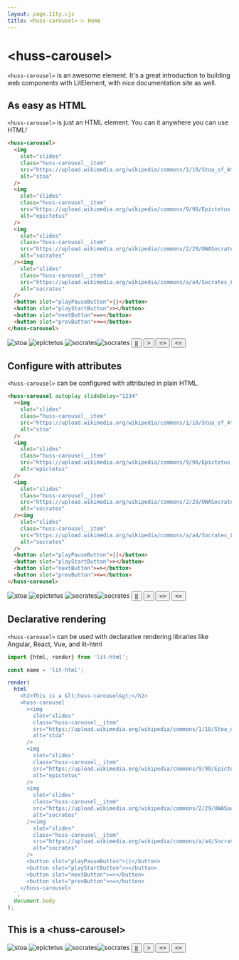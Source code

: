 ```yaml
---
layout: page.11ty.cjs
title: <huss-carousel> ⌲ Home
---
```


# &lt;huss-carousel>

`<huss-carousel>` is an awesome element. It's a great introduction to building web components with LitElement, with nice documentation site as well.

## As easy as HTML

<section class="columns">
  <div>

`<huss-carousel>` is just an HTML element. You can it anywhere you can use HTML!

```html
<huss-carousel>
  <img
    slot="slides"
    class="huss-carousel__item"
    src="https://upload.wikimedia.org/wikipedia/commons/1/10/Stoa_of_Attalos_at_the_Ancient_Agora_of_Athens_3.jpg"
    alt="stoa"
  />
  <img
    slot="slides"
    class="huss-carousel__item"
    src="https://upload.wikimedia.org/wikipedia/commons/9/90/Epictetus.jpg"
    alt="epictetus"
  />
  <img
    slot="slides"
    class="huss-carousel__item"
    src="https://upload.wikimedia.org/wikipedia/commons/2/29/UWASocrates_gobeirne_cropped.jpg"
    alt="socrates"
  /><img
    slot="slides"
    class="huss-carousel__item"
    src="https://upload.wikimedia.org/wikipedia/commons/a/a4/Socrates_Louvre.jpg"
    alt="socrates"
  />
  <button slot="playPauseButton">||</button>
  <button slot="playStartButton">></button>
  <button slot="nextButton">=></button>
  <button slot="prevButton"><=</button>
</huss-carousel>
```

  </div>
  <div>

<huss-carousel>
  <img
    slot="slides"
    class="huss-carousel__item"
    src="https://upload.wikimedia.org/wikipedia/commons/1/10/Stoa_of_Attalos_at_the_Ancient_Agora_of_Athens_3.jpg"
    alt="stoa"
  />
  <img
    slot="slides"
    class="huss-carousel__item"
    src="https://upload.wikimedia.org/wikipedia/commons/9/90/Epictetus.jpg"
    alt="epictetus"
  />
  <img
    slot="slides"
    class="huss-carousel__item"
    src="https://upload.wikimedia.org/wikipedia/commons/2/29/UWASocrates_gobeirne_cropped.jpg"
    alt="socrates"
  /><img
    slot="slides"
    class="huss-carousel__item"
    src="https://upload.wikimedia.org/wikipedia/commons/a/a4/Socrates_Louvre.jpg"
    alt="socrates"
  />
  <button slot="playPauseButton">||</button>
  <button slot="playStartButton">></button>
  <button slot="nextButton">=></button>
  <button slot="prevButton"><=</button>
</huss-carousel>

  </div>
</section>

## Configure with attributes

<section class="columns">
  <div>

`<huss-carousel>` can be configured with attributed in plain HTML.

```html
<huss-carousel autoplay slideDelay="1234"
  ><img
    slot="slides"
    class="huss-carousel__item"
    src="https://upload.wikimedia.org/wikipedia/commons/1/10/Stoa_of_Attalos_at_the_Ancient_Agora_of_Athens_3.jpg"
    alt="stoa"
  />
  <img
    slot="slides"
    class="huss-carousel__item"
    src="https://upload.wikimedia.org/wikipedia/commons/9/90/Epictetus.jpg"
    alt="epictetus"
  />
  <img
    slot="slides"
    class="huss-carousel__item"
    src="https://upload.wikimedia.org/wikipedia/commons/2/29/UWASocrates_gobeirne_cropped.jpg"
    alt="socrates"
  /><img
    slot="slides"
    class="huss-carousel__item"
    src="https://upload.wikimedia.org/wikipedia/commons/a/a4/Socrates_Louvre.jpg"
    alt="socrates"
  />
  <button slot="playPauseButton">||</button>
  <button slot="playStartButton">></button>
  <button slot="nextButton">=></button>
  <button slot="prevButton"><=</button>
</huss-carousel>
```

  </div>
  <div>

<huss-carousel autoplay slideDelay="1234"><img
    slot="slides"
    class="huss-carousel__item"
    src="https://upload.wikimedia.org/wikipedia/commons/1/10/Stoa_of_Attalos_at_the_Ancient_Agora_of_Athens_3.jpg"
    alt="stoa"
  />
<img
    slot="slides"
    class="huss-carousel__item"
    src="https://upload.wikimedia.org/wikipedia/commons/9/90/Epictetus.jpg"
    alt="epictetus"
  />
<img
    slot="slides"
    class="huss-carousel__item"
    src="https://upload.wikimedia.org/wikipedia/commons/2/29/UWASocrates_gobeirne_cropped.jpg"
    alt="socrates"
  /><img
    slot="slides"
    class="huss-carousel__item"
    src="https://upload.wikimedia.org/wikipedia/commons/a/a4/Socrates_Louvre.jpg"
    alt="socrates"
  />
<button slot="playPauseButton">||</button>
<button slot="playStartButton">></button>
<button slot="nextButton">=></button>
<button slot="prevButton"><=</button>
</huss-carousel>

  </div>
</section>

## Declarative rendering

<section class="columns">
  <div>

`<huss-carousel>` can be used with declarative rendering libraries like Angular, React, Vue, and lit-html

```js
import {html, render} from 'lit-html';

const name = 'lit-html';

render(
  html`
    <h2>This is a &lt;huss-carousel&gt;</h2>
    <huss-carousel
      ><img
        slot="slides"
        class="huss-carousel__item"
        src="https://upload.wikimedia.org/wikipedia/commons/1/10/Stoa_of_Attalos_at_the_Ancient_Agora_of_Athens_3.jpg"
        alt="stoa"
      />
      <img
        slot="slides"
        class="huss-carousel__item"
        src="https://upload.wikimedia.org/wikipedia/commons/9/90/Epictetus.jpg"
        alt="epictetus"
      />
      <img
        slot="slides"
        class="huss-carousel__item"
        src="https://upload.wikimedia.org/wikipedia/commons/2/29/UWASocrates_gobeirne_cropped.jpg"
        alt="socrates"
      /><img
        slot="slides"
        class="huss-carousel__item"
        src="https://upload.wikimedia.org/wikipedia/commons/a/a4/Socrates_Louvre.jpg"
        alt="socrates"
      />
      <button slot="playPauseButton">||</button>
      <button slot="playStartButton">></button>
      <button slot="nextButton">=></button>
      <button slot="prevButton"><=</button>
    </huss-carousel>
  `,
  document.body
);
```

  </div>
  <div>

<h2>This is a &lt;huss-carousel&gt;</h2>
<huss-carousel>
<img
    slot="slides"
    class="huss-carousel__item"
    src="https://upload.wikimedia.org/wikipedia/commons/1/10/Stoa_of_Attalos_at_the_Ancient_Agora_of_Athens_3.jpg"
    alt="stoa"
  />
  <img
    slot="slides"
    class="huss-carousel__item"
    src="https://upload.wikimedia.org/wikipedia/commons/9/90/Epictetus.jpg"
    alt="epictetus"
  />
  <img
    slot="slides"
    class="huss-carousel__item"
    src="https://upload.wikimedia.org/wikipedia/commons/2/29/UWASocrates_gobeirne_cropped.jpg"
    alt="socrates"
  /><img
    slot="slides"
    class="huss-carousel__item"
    src="https://upload.wikimedia.org/wikipedia/commons/a/a4/Socrates_Louvre.jpg"
    alt="socrates"
  />
  <button slot="playPauseButton">||</button>
  <button slot="playStartButton">></button>
  <button slot="nextButton">=></button>
  <button slot="prevButton"><=</button>
</huss-carousel>

  </div>
</section>
